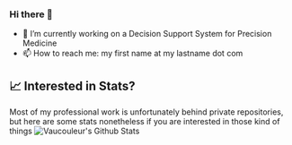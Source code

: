 ### Hi there 👋


- 🔭 I’m currently working on a Decision Support System for Precision Medicine
- 📫 How to reach me: my first name at my lastname dot com

## 📈 Interested in Stats?

Most of my professional work is unfortunately behind private repositories, but here are some stats nonetheless if you are interested in those kind of things 
![Vaucouleur's Github Stats](https://github-readme-stats.vercel.app/api?username=vaucouleur&show_icons=true&theme=radical&count_private=true)

<!--
**vaucouleur/vaucouleur** is a ✨ _special_ ✨ repository because its `README.md` (this file) appears on your GitHub profile.

Here are some ideas to get you started:

- 🔭 I’m currently working on ...
- 🌱 I’m currently learning ...
- 👯 I’m looking to collaborate on ...
- 🤔 I’m looking for help with ...
- 💬 Ask me about ...
- 📫 How to reach me: ...
- 😄 Pronouns: ...
- ⚡ Fun fact: ...
-->
